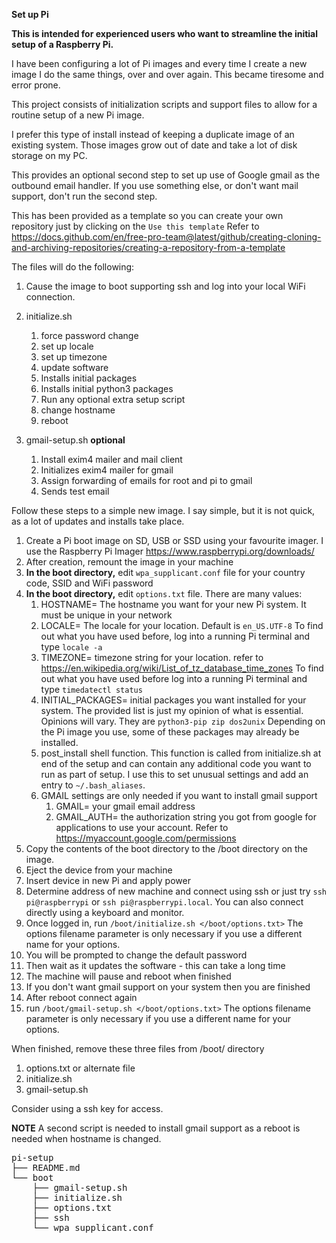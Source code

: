 __Set up Pi__

**This is intended for experienced users who want to streamline the initial setup of a Raspberry Pi.**

I have been configuring a lot of Pi images and every time I create a new image I do the same things, over and over again. This became tiresome and error prone.

This project consists of initialization scripts and support files to allow for a routine setup of a new Pi image.

I prefer this type of install instead of keeping a duplicate image of an existing system. Those images grow out of date and take a lot of disk storage on my PC.

This provides an optional second step to set up use of Google gmail as the outbound email handler. If you use something else, or don't want mail support, don't run the second step.

This has been provided as a template so you can create your own repository just by clicking on the `Use this template`  Refer to https://docs.github.com/en/free-pro-team@latest/github/creating-cloning-and-archiving-repositories/creating-a-repository-from-a-template


The files will do the following:

1. Cause the image to boot supporting ssh and log into your local WiFi connection.

2. initialize.sh
   1. force password change
   2. set up locale
   3. set up timezone
   4. update software
   5. Installs initial packages
   6. Installs initial python3 packages
   7. Run any optional extra setup script
   8. change hostname
   9. reboot
3. gmail-setup.sh __optional__
   1. Install exim4 mailer and mail client
   2. Initializes exim4 mailer for gmail
   3. Assign forwarding of emails for root and pi to gmail
   4. Sends test email

Follow these steps to a simple new image. I say simple, but it is not quick, as a lot of updates and installs take place.

1. Create a Pi boot image on SD, USB or SSD using your favourite imager. I use the Raspberry Pi Imager https://www.raspberrypi.org/downloads/
2. After creation, remount the image in your machine
4. __In the boot directory,__ edit `wpa_supplicant.conf` file for your country code, SSID and WiFi password
5. __In the boot directory,__ edit `options.txt` file.  There are many values:
   1. HOSTNAME= The hostname you want for your new Pi system. It must be unique in your network
   2. LOCALE= The locale for your location. Default is `en_US.UTF-8` To find out what you have used before, log into a running Pi terminal and type `locale -a`
   3. TIMEZONE= timezone string for your location. refer to https://en.wikipedia.org/wiki/List_of_tz_database_time_zones To find out what you have used before log into a running Pi terminal and type `timedatectl status`
   4. INITIAL_PACKAGES= initial packages you want installed for your system. The provided list is just my opinion of what is essential. Opinions will vary. They are `python3-pip zip dos2unix` Depending on the Pi image you use, some of these packages may already be installed.
   5. post_install shell function. This function is called from initialize.sh at end of the setup and can contain any additional code you want to run as part of setup. I use this to set unusual settings and add an entry to `~/.bash_aliases`.
   6. GMAIL settings are only needed if you want to install gmail support
      1. GMAIL= your gmail email address
      2. GMAIL_AUTH= the authorization string you got from google for applications to use your account. Refer to https://myaccount.google.com/permissions
3. Copy the contents of the boot directory to the /boot directory on the image.
6. Eject the device from your machine
7. Insert device in new Pi and apply power
8. Determine address of new machine and connect using ssh or just try `ssh pi@raspberrypi` or `ssh pi@raspberrypi.local`. You can also connect directly using a keyboard and monitor.
9.  Once logged in, run `/boot/initialize.sh </boot/options.txt>` The options filename parameter is only necessary if you use a different name for your options.
10. You will be prompted to change the default password
11. Then wait as it updates the software - this can take a long time
12. The machine will pause and reboot when finished
13. If you don't want gmail support on your system then you are finished
14. After reboot connect again
15. run `/boot/gmail-setup.sh </boot/options.txt>` The options filename parameter is only necessary if you use a different name for your options.


When finished, remove these three files from /boot/ directory
1.  options.txt or alternate file
2.  initialize.sh
3.  gmail-setup.sh

Consider using a ssh key for access.

**NOTE** A second script is needed to install gmail support as a reboot is needed when hostname is changed.

<pre>
pi-setup
├── README.md
└── boot
    ├── gmail-setup.sh
    ├── initialize.sh
    ├── options.txt
    ├── ssh
    └── wpa_supplicant.conf
</pre>
